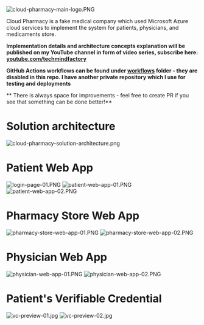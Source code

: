 
![cloud-pharmacy-main-logo.PNG](images/cloud-pharmacy-main-logo.PNG)

Cloud Pharmacy is a fake medical company which used Microsoft Azure cloud services to implement the system for patients, physicians, and medicaments store.

**Implementation details and architecture concepts explanation will be published on my YouTube channel in form of video series, subscribe here: [youtube.com/techmindfactory](https://www.youtube.com/techmindfactory)**

**GitHub Actions workflows can be found under [workflows](https://github.com/Daniel-Krzyczkowski/Cloud-Pharmacy-On-Azure/tree/main/.github/workflows) folder - they are disabled in this repo. I have another private repository which I use for testing and deployments**

** There is always space for improvements - feel free to create PR if you see that something can be done better!**

# Solution architecture

![cloud-pharmacy-solution-architecture.png](images/cloud-pharmacy-solution-architecture.png)

# Patient Web App

![login-page-01.PNG](images/login-page-01.PNG)
![patient-web-app-01.PNG](images/patient-web-app-01.PNG)
![patient-web-app-02.PNG](images/patient-web-app-02.PNG)

# Pharmacy Store Web App

![pharmacy-store-web-app-01.PNG](images/pharmacy-store-web-app-01.PNG)
![pharmacy-store-web-app-02.PNG](images/pharmacy-store-web-app-02.PNG)

# Physician Web App

![physician-web-app-01.PNG](images/physician-web-app-01.PNG)
![physician-web-app-02.PNG](images/physician-web-app-02.PNG)

# Patient's Verifiable Credential

![vc-preview-01.jpg](images/vc-preview-01.jpg)  ![vc-preview-02.jpg](images/vc-preview-02.jpg)